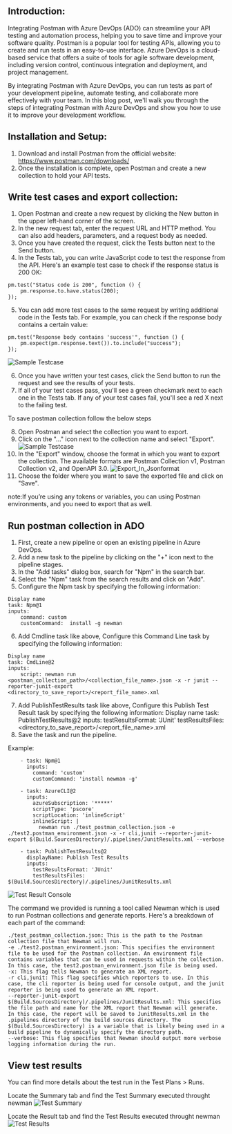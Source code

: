 ## Introduction:  
Integrating Postman with Azure DevOps (ADO) can streamline your API testing and automation process, helping you to save time and improve your software quality. Postman is a popular tool for testing APIs, allowing you to create and run tests in an easy-to-use interface. Azure DevOps is a cloud-based service that offers a suite of tools for agile software development, including version control, continuous integration and deployment, and project management. 

By integrating Postman with Azure DevOps, you can run tests as part of your development pipeline, automate testing, and collaborate more effectively with your team. In this blog post, we'll walk you through the steps of integrating Postman with Azure DevOps and show you how to use it to improve your development workflow.

## Installation and Setup: 
1. Download and install Postman from the official website: https://www.postman.com/downloads/
2. Once the installation is complete, open Postman and create a new collection to hold your API tests.

## Write test cases and export collection:
1. Open Postman and create a new request by clicking the New button in the upper left-hand corner of the screen.
2. In the new request tab, enter the request URL and HTTP method. You can also add headers, parameters, and a request body as needed.
3. Once you have created the request, click the Tests button next to the Send button.
4. In the Tests tab, you can write JavaScript code to test the response from the API. Here's an example test case to check if the response status is 200 OK:
```
pm.test("Status code is 200", function () {
    pm.response.to.have.status(200);
});
```
5. You can add more test cases to the same request by writing additional code in the Tests tab. For example, you can check if the response body contains a certain value:
```
pm.test("Response body contains 'success'", function () {
    pm.expect(pm.response.text()).to.include("success");
});
```
![Sample Testcase](https://github.com/PiyushMittl/Others/blob/main/postman-integration-ado/images/1.sample_testcase.jpg)

6. Once you have written your test cases, click the Send button to run the request and see the results of your tests.
7. If all of your test cases pass, you'll see a green checkmark next to each one in the Tests tab. If any of your test cases fail, you'll see a red X next to the failing test.  
  
To save postman collection follow the below steps   
  
8. Open Postman and select the collection you want to export.
9. Click on the "..." icon next to the collection name and select "Export".
![Sample Testcase](https://github.com/PiyushMittl/Others/blob/main/postman-integration-ado/images/2.export_collection.jpg)
10. In the "Export" window, choose the format in which you want to export the collection. The available formats are Postman Collection v1, Postman Collection v2, and OpenAPI 3.0.
![Export_In_Jsonformat](https://github.com/PiyushMittl/Others/blob/main/postman-integration-ado/images/3.export_in_jsonformat.jpg)
11. Choose the folder where you want to save the exported file and click on "Save".

note:If you’re using any tokens or variables, you can using Postman environments, and you need to export that as well.


## Run postman collection in ADO 

1. First, create a new pipeline or open an existing pipeline in Azure DevOps.
2. Add a new task to the pipeline by clicking on the "+" icon next to the pipeline stages.
3. In the "Add tasks" dialog box, search for "Npm" in the search bar.
4. Select the "Npm" task from the search results and click on "Add".
5. Configure the Npm task by specifying the following information:
```
Display name
task: Npm@1
inputs:
    command: custom
    customCommand:  install -g newman
```
6. Add Cmdline task like above, Configure this Command Line task by specifying the following information:
```
Display name
task: CmdLine@2
inputs: 
    script: newman run <postman_collection_path>/<collection_file_name>.json -x -r junit --reporter-junit-export <directory_to_save_report>/<report_file_name>.xml
```
7. Add PublishTestResults task like above, Configure this Publish Test Result task by specifying the following information:
Display name
task: PublishTestResults@2
inputs:
    testResultsFormat: 'JUnit'
    testResultsFiles: <directory_to_save_report>/<report_file_name>.xml
8. Save the task and run the pipeline.

Example:
```
    - task: Npm@1
      inputs:
        command: 'custom'
        customCommand: 'install newman -g'

    - task: AzureCLI@2
      inputs:
        azureSubscription: '*****'
        scriptType: 'pscore'
        scriptLocation: 'inlineScript'
        inlineScript: |
          newman run ./test_postman_collection.json -e ./test2.postman_environment.json -x -r cli,junit --reporter-junit-export $(Build.SourcesDirectory)/.pipelines/JunitResults.xml --verbose

    - task: PublishTestResults@2
      displayName: Publish Test Results
      inputs:
        testResultsFormat: 'JUnit'
        testResultsFiles: $(Build.SourcesDirectory)/.pipelines/JunitResults.xml
```      
![Test Result Console](https://github.com/PiyushMittl/Others/blob/main/postman-integration-ado/images/4.test_result_console.jpg)


The command we provided is running a tool called Newman which is used to run Postman collections and generate reports. Here's a breakdown of each part of the command:

```
./test_postman_collection.json: This is the path to the Postman collection file that Newman will run.
-e ./test2.postman_environment.json: This specifies the environment file to be used for the Postman collection. An environment file contains variables that can be used in requests within the collection. In this case, the test2.postman_environment.json file is being used.
-x: This flag tells Newman to generate an XML report.
-r cli,junit: This flag specifies which reporters to use. In this case, the cli reporter is being used for console output, and the junit reporter is being used to generate an XML report.
--reporter-junit-export $(Build.SourcesDirectory)/.pipelines/JunitResults.xml: This specifies the file path and name for the XML report that Newman will generate. In this case, the report will be saved to JunitResults.xml in the .pipelines directory of the build sources directory. The $(Build.SourcesDirectory) is a variable that is likely being used in a build pipeline to dynamically specify the directory path.
--verbose: This flag specifies that Newman should output more verbose logging information during the run.
```
## View test results 

You can find more details about the test run in the Test Plans > Runs.

Locate the Summary tab and find the Test Summary executed throught newman
![Test Summary](https://github.com/PiyushMittl/Others/blob/main/postman-integration-ado/images/5.test_sumary.jpg)

Locate the Result tab and find the Test Results executed throught newman
![Test Results](https://github.com/PiyushMittl/Others/blob/main/postman-integration-ado/images/6.test_result.jpg)

